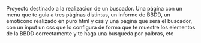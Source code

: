 Proyecto destinado a la realizacion de un buscador. Una página con un menu que te guia a tres páginas distintas, un informe de BBDD, un emoticono realizado en puro html y css y una página que sera el buscador, con un input un css que lo configura de forma que te muestre los elementos de la BBDD correctamente y te haga una busqueda por palbras, etc
